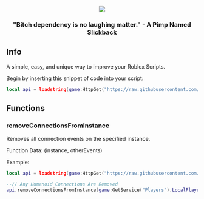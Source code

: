 <p align="center">
  <img src="https://avatars.githubusercontent.com/u/122176962?s=400&u=5c469eddd71bbfe804045e7756cc85761db865b2&v=4">
  <h3 align="center">"Bitch dependency is no laughing matter." - A Pimp Named Slickback</h3>
</p>

## Info
A simple, easy, and unique way to improve your Roblox Scripts.

Begin by inserting this snippet of code into your script:
```lua
local api = loadstring(game:HttpGet("https://raw.githubusercontent.com/SlickbackTrappy/Roblox/main/API/main.lua"))()
```

## Functions

<h3>removeConnectionsFromInstance</h3>
Removes all connection events on the specified instance.

Function Data: (instance, otherEvents)

Example:
```lua
local api = loadstring(game:HttpGet("https://raw.githubusercontent.com/SlickbackTrappy/Roblox/main/API/main.lua"))()

--// Any Humanoid Connections Are Removed
api.removeConnectionsFromInstance(game:GetService("Players").LocalPlayer.Character.Humanoid) 
```
